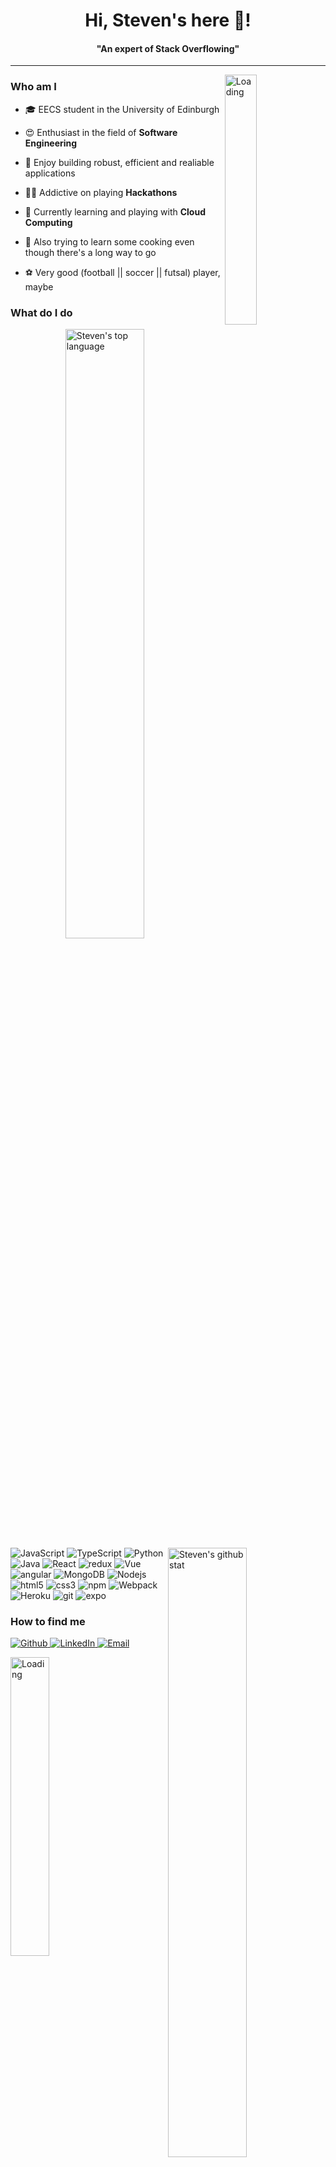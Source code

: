 <h1 align="center">Hi, Steven's here 🙌! </h1>
<h4 align="center">"An expert of Stack Overflowing"</h4>

---

<img align="right" alt="Loading" width="32%" src="https://media.giphy.com/media/3o7abJxL1w984uW2AM/giphy.gif">

<h3>Who am I</h3>


- 🎓 EECS student in the University of Edinburgh

- 😍 Enthusiast in the field of **Software Engineering**

- 💅 Enjoy building robust, efficient and realiable applications

- 👨‍💻 Addictive on playing **Hackathons**

- 🎯 Currently learning and playing with **Cloud Computing**

- 🍳 Also trying to learn some cooking even though there's a long way to go

- ⚽️ Very good (football || soccer || futsal) player, maybe




<h3>What do I do</h3>
<img align="right" alt="Steven's top language" width="50%" src="https://github-readme-stats.vercel.app/api/top-langs/?username=Steven-Chang1114&layout=compact&show_icons=true">
<img align="right" alt="Steven's github stat" width="50%" src="https://github-readme-stats.vercel.app/api?username=Steven-Chang1114&count_private=true">

<p>
  <img alt="JavaScript" src="https://img.shields.io/badge/-JavaScript-F7DF1E?style=flat-square&logo=javascript&logoColor=white" />
  <img alt="TypeScript" src="https://img.shields.io/badge/-TypeScript-007ACC?style=flat-square&logo=typescript&logoColor=white" />
  <img alt="Python" src="https://img.shields.io/badge/-Python-3776AB?style=flat-square&logo=Python&logoColor=white" />
  <img alt="Java" src="https://img.shields.io/badge/-Java-007396?style=flat-square&logo=Java&logoColor=white" />
   <img alt="React" src="https://img.shields.io/badge/-React-45b8d8?style=flat-square&logo=react&logoColor=white" />
  <img alt="redux" src="https://img.shields.io/badge/-Redux-764ABC?style=flat-square&logo=redux&logoColor=white" />
  <img alt="Vue" src="https://img.shields.io/badge/-Vue-4FC08D?style=flat-square&logo=Vue.js&logoColor=white" />
   <img alt="angular" src="https://img.shields.io/badge/-Angular-DD0031?style=flat-square&logo=angular&logoColor=white" />
    <img alt="MongoDB" src="https://img.shields.io/badge/-MongoDB-13aa52?style=flat-square&logo=mongodb&logoColor=white" />
  <img alt="Nodejs" src="https://img.shields.io/badge/-Nodejs-43853d?style=flat-square&logo=Node.js&logoColor=white" />
  <img alt="html5" src="https://img.shields.io/badge/-HTML5-E34F26?style=flat-square&logo=html5&logoColor=white" />
  <img alt="css3" src="https://img.shields.io/badge/-CSS3-1572B6?style=flat-square&logo=CSS3&logoColor=white" />
  <img alt="npm" src="https://img.shields.io/badge/-NPM-CB3837?style=flat-square&logo=npm&logoColor=white" />
  
  <img alt="Webpack" src="https://img.shields.io/badge/-Webpack-8DD6F9?style=flat-square&logo=webpack&logoColor=white" /> 
  <img alt="Heroku" src="https://img.shields.io/badge/-Heroku-430098?style=flat-square&logo=heroku&logoColor=white" />
  <img alt="git" src="https://img.shields.io/badge/-Git-F05032?style=flat-square&logo=git&logoColor=white" />
  <img alt="expo" src="https://img.shields.io/badge/-Expo-000020?style=flat-square&logo=Expo&logoColor=white" />
  
</p>

<h3>How to find me</h3>
<p>
  <a href="https://github.com/Steven-Chang1114" target="_blank">
  <img alt="Github" src="https://img.shields.io/badge/GitHub-%2312100E.svg?&style=for-the-badge&logo=Github&logoColor=white" />
  </a> 
  <a href="https://www.linkedin.com/in/steven-chang-ztl/" target="_blank">
  <img alt="LinkedIn" src="https://img.shields.io/badge/linkedin-%230077B5.svg?&style=for-the-badge&logo=linkedin&logoColor=white" />
  </a>
  <a href="mailto:stevenchang.ecs@gmail.com">
  <img alt="Email" src="https://img.shields.io/badge/Email-D14836?&style=for-the-badge&logo=Gmail&logoColor=white" />
  </a>
</p>

<img align="center" alt="Loading" width="35%" src="https://media.giphy.com/media/gFPxNhzEWdFCCRAqf0/giphy.gif">


<!--
**Steven-Chang1114/Steven-Chang1114** is a ✨ _special_ ✨ repository because its `README.md` (this file) appears on your GitHub profile.

Here are some ideas to get you started:

- 🔭 I’m currently working on ...
- 🌱 I’m currently learning ...
- 👯 I’m looking to collaborate on ...
- 🤔 I’m looking for help with ...
- 💬 Ask me about ...
- 📫 How to reach me: ...
- 😄 Pronouns: ...
- ⚡ Fun fact: ...

![](https://img.shields.io/badge/Ascar-passing-green)
-->
